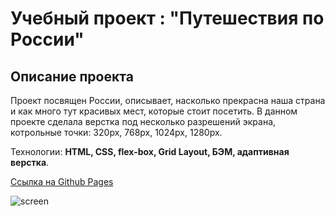 # Учебный проект : "Путешествия по России"

## Описание проекта

Проект посвящен России, описывает, насколько прекрасна наша страна и как много тут красивых мест, которые стоит посетить. В данном проекте сделала верстка под несколько разрешений экрана, котрольные точки: 320px, 768px, 1024px, 1280px.

Технологии: **HTML, CSS, flex-box, Grid Layout, БЭМ, адаптивная верстка**.


[Ссылка на Github Pages](https://mariastarikova.github.io/russian-travel/)

![screen](https://github.com/MariaStarikova/russian-travel/assets/128027402/d5dcd41c-eef2-464a-8363-830eb8d1999f)
